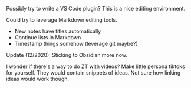 Possibly try to write a VS Code plugin? This is a nice editing environment.

Could try to leverage Markdown editing tools.

- New notes have titles automatically
- Continue lists in Markdown
- Timestamp things somehow (leverage git maybe?)

Update (12/2020): Sticking to Obsidian more now.

I wonder if there's a way to do ZT with videos? Make little persona tiktoks for yourself. They would contain snippets of ideas. Not sure how linking ideas would work though.